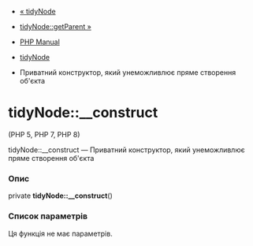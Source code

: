 - [« tidyNode](class.tidynode.md)
- [tidyNode::getParent »](tidynode.getparent.md)

- [PHP Manual](index.md)
- [tidyNode](class.tidynode.md)
- Приватний конструктор, який унеможливлює пряме створення об'єкта

# tidyNode::\_\_construct

(PHP 5, PHP 7, PHP 8)

tidyNode::\_\_construct — Приватний конструктор, який унеможливлює
пряме створення об'єкта

### Опис

private **tidyNode::\_\_construct**()

### Список параметрів

Ця функція не має параметрів.
